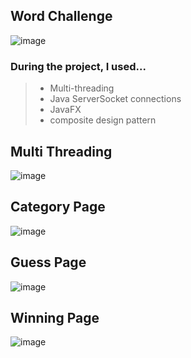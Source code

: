 
## Word Challenge
![image](https://github.com/ffarooqui2/WordChallenge-Multi-Threaded-Client-Server-Game/assets/96920961/43751b2e-97ac-4ced-a8b1-392932dd115a)

### During the project, I used...
> - Multi-threading
> - Java ServerSocket connections
> - JavaFX
> - composite design pattern

## Multi Threading
![image](https://github.com/ffarooqui2/WordChallenge-Multi-Threaded-Client-Server-Game/assets/96920961/ad43caf4-5bcc-41f3-beb5-b9694b6bd595)

## Category Page
![image](https://github.com/ffarooqui2/WordChallenge-Multi-Threaded-Client-Server-Game/assets/96920961/cb9094fd-094c-4ed9-ab8e-942ddc87c037)

## Guess Page
![image](https://github.com/ffarooqui2/WordChallenge-Multi-Threaded-Client-Server-Game/assets/96920961/e8fa07ca-b0b9-400d-905c-20bdb50ad74a)

## Winning Page
![image](https://github.com/ffarooqui2/WordChallenge-Multi-Threaded-Client-Server-Game/assets/96920961/c9a7c143-343e-46d7-a934-a1a0a7f7b7b5)
